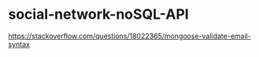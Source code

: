 # social-network-noSQL-API

https://stackoverflow.com/questions/18022365/mongoose-validate-email-syntax

